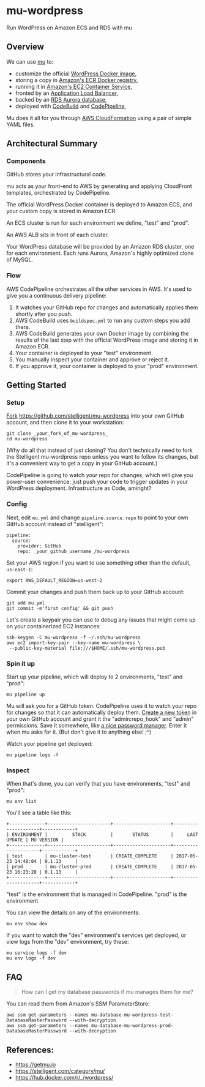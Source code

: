 # mu-wordpress

Run WordPress on Amazon ECS and RDS with mu


## Overview

We can use [mu](https://getmu.io) to:
+ customize the official [WordPress Docker image](https://hub.docker.com/r/_/wordpress/),
+ storing a copy in [Amazon's ECR Docker registry](http://docs.aws.amazon.com/AmazonECS/latest/developerguide/ECS_Console_Repositories.html),
+ running it in [Amazon's EC2 Container Service](https://aws.amazon.com/ecs/),
+ fronted by an [Application Load Balancer](https://aws.amazon.com/elasticloadbalancing/applicationloadbalancer/),
+ backed by an [RDS Aurora database](https://aws.amazon.com/rds/aurora/),
+ deployed with [CodeBuild](https://aws.amazon.com/codebuild/)
and [CodePipeline](https://aws.amazon.com/codepipeline/),

Mu does it all for you through [AWS CloudFormation](https://aws.amazon.com/cloudformation/) using a pair of simple YAML files.


## Architectural Summary

### Components

GitHub stores your infrastructural code.

mu acts as your front-end to AWS by generating and applying CloudFront
templates, orchestrated by CodePipeline.

The official WordPress Docker container is deployed to Amazon ECS,
and your custom copy is stored in Amazon ECR.

An ECS cluster is run for each environment we define, "test" and "prod".

An AWS ALB sits in front of each cluster.

Your WordPress database will be provided by an Amazon RDS cluster, one for
each environment. Each runs Aurora, Amazon's highly optimized clone of MySQL.
   
### Flow

AWS CodePipeline orchestrates all the other services in AWS. It's 
used to give you a continuous delivery pipeline:

1. It watches your GitHub repo for changes and automatically applies
   them shortly after you push.
1. AWS CodeBuild uses `buildspec.yml` to run any custom steps you add
   there.
1. AWS CodeBuild generates your own Docker image by combining the results
   of the last step with the official WordPress image and storing it in
   Amazon ECR.
1. Your container is deployed to your "test" environment.
1. You manually inspect your container and approve or reject it.
1. If you approve it, your container is deployed to your "prod" environment.


## Getting Started

### Setup

[Fork](https://help.github.com/articles/fork-a-repo/)
https://github.com/stelligent/mu-wordpress into your own GitHub account,
and then clone it to your workstation:

    git clone _your_fork_of_mu-wordpress_
    cd mu-wordpress

(Why do all that instead of just cloning? You don't technically need to
fork the Stelligent mu-wordpress repo unless you want to follow its
changes, but it's a convenient way to get a copy in your GitHub account.)

CodePipeline is going to watch _your_ repo for changes, which will give
you power-user convenience: just push your code to trigger updates in
your WordPress deployment. Infrastructure as Code, amiright?

### Config

Next, edit `mu.yml` and change `pipeline.source.repo` to point to your
own GitHub account instead of "stelligent":

    pipeline:
      source:
        provider: GitHub
        repo: _your_github_username_/mu-wordpress

Set your AWS region if you want to use something other than the default,
`us-east-1`:

    export AWS_DEFAULT_REGION=us-west-2

Commit your changes and push them back up to your GitHub account:

    git add mu.yml
    git commit -m'first config' && git push

Let's create a keypair you can use to debug any issues that might come
up on your containerized EC2 instances:

    ssh-keygen -C mu-wordpress -f ~/.ssh/mu-wordpress
    aws ec2 import-key-pair --key-name mu-wordpress \
     --public-key-material file:///$HOME/.ssh/mu-wordpress.pub

### Spin it up

Start up your pipeline, which will deploy to 2 environments, "test" and
"prod":

    mu pipeline up

Mu will ask you for a GitHub token. CodePipeline uses it to watch your
repo for changes so that it can automatically deploy them.
[Create a new token](https://github.com/settings/tokens) in your own
GitHub account and grant it the "admin:repo_hook" and "admin" permissions.
Save it somewhere, like [a nice password manager](https://1password.com).
Enter it when mu asks for it. (But don't give it to anything else! ;^)

Watch your pipeline get deployed:

    mu pipeline logs -f

### Inspect

When that's done, you can verify that you have environments, "test" and "prod":
    
    mu env list

You'll see a table like this:

    +-------------+-----------------------+---------------------+---------------------+------------+
    | ENVIRONMENT |         STACK         |       STATUS        |     LAST UPDATE | MU VERSION |
    +-------------+-----------------------+---------------------+---------------------+------------+
    | test        | mu-cluster-test       | CREATE_COMPLETE     | 2017-05-23 14:48:04 | 0.1.13     |
    | prod        | mu-cluster-prod       | CREATE_COMPLETE     | 2017-05-23 16:23:28 | 0.1.13     |
    +-------------+-----------------------+---------------------+---------------------+------------+

"test" is the environment that is managed in CodePipeline. "prod" is the environment

You can view the details on any of the environments:

    mu env show dev

If you want to watch the "dev" environment's services get deployed, or view
logs from the "dev" environment, try these:

    mu service logs -f dev
    mu env logs -f dev


## FAQ

> How can I get my database passwords if mu manages them for me?

You can read them from Amazon's SSM ParameterStore:

    aws ssm get-parameters --names mu-database-mu-wordpress-test-DatabaseMasterPassword --with-decryption
    aws ssm get-parameters --names mu-database-mu-wordpress-prod-DatabaseMasterPassword --with-decryption

## References:

* https://getmu.io
* https://stelligent.com/category/mu/
* https://hub.docker.com/r/_/wordpress/
